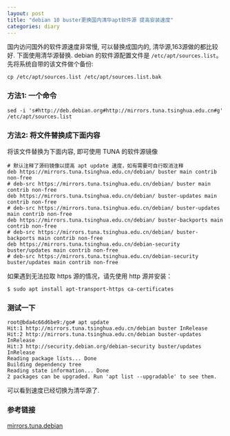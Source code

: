 ```yaml
---
layout: post
title: "debian 10 buster更换国内清华apt软件源 提高安装速度"
categories: diary
---
```


国内访问国外的软件源速度非常慢, 可以替换成国内的, 清华源,163源做的都比较好. 下面使用清华源替换. debian 的软件源配置文件是 `/etc/apt/sources.list`。先将系统自带的该文件做个备份:

```
cp /etc/apt/sources.list /etc/apt/sources.list.bak
```

### 方法1: 一个命令

```
sed -i 's#http://deb.debian.org#http://mirrors.tuna.tsinghua.edu.cn#g' /etc/apt/sources.list
```

### 方法2: 将文件替换成下面内容

将该文件替换为下面内容, 即可使用 TUNA 的软件源镜像

```
# 默认注释了源码镜像以提高 apt update 速度，如有需要可自行取消注释
deb https://mirrors.tuna.tsinghua.edu.cn/debian/ buster main contrib non-free
# deb-src https://mirrors.tuna.tsinghua.edu.cn/debian/ buster main contrib non-free
deb https://mirrors.tuna.tsinghua.edu.cn/debian/ buster-updates main contrib non-free
# deb-src https://mirrors.tuna.tsinghua.edu.cn/debian/ buster-updates main contrib non-free
deb https://mirrors.tuna.tsinghua.edu.cn/debian/ buster-backports main contrib non-free
# deb-src https://mirrors.tuna.tsinghua.edu.cn/debian/ buster-backports main contrib non-free
deb https://mirrors.tuna.tsinghua.edu.cn/debian-security buster/updates main contrib non-free
# deb-src https://mirrors.tuna.tsinghua.edu.cn/debian-security buster/updates main contrib non-free
```

如果遇到无法拉取 https 源的情况，请先使用 http 源并安装：
```
$ sudo apt install apt-transport-https ca-certificates
```

### 测试一下

```
root@bda4c66d6be9:/go# apt update
Hit:1 http://mirrors.tuna.tsinghua.edu.cn/debian buster InRelease
Hit:2 http://mirrors.tuna.tsinghua.edu.cn/debian buster-updates InRelease
Hit:3 http://security.debian.org/debian-security buster/updates InRelease
Reading package lists... Done
Building dependency tree
Reading state information... Done
2 packages can be upgraded. Run 'apt list --upgradable' to see them.
```

可以看到速度已经切换为清华源了.

### 参考链接

[mirrors.tuna.debian](https://mirrors.tuna.tsinghua.edu.cn/help/debian/)